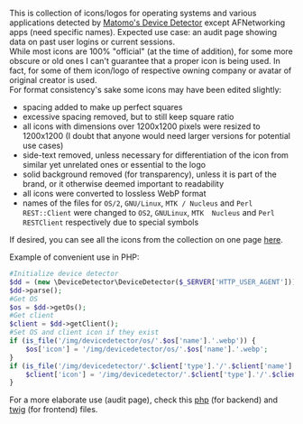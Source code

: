 This is collection of icons/logos for operating systems and various applications detected by [Matomo's Device Detector](https://github.com/matomo-org/device-detector) except AFNetworking apps (need specific names). Expected use case: an audit page showing data on past user logins or current sessions.  
While most icons are 100% "official" (at the time of addition), for some more obscure or old ones I can't guarantee that a proper icon is being used. In fact, for some of them icon/logo of respective owning company or avatar of original creator is used.  
For format consistency's sake some icons may have been edited slightly:
- spacing added to make up perfect squares
- excessive spacing removed, but to still keep square ratio
- all icons with dimensions over 1200x1200 pixels were resized to 1200x1200 (I doubt that anyone would need larger versions for potential use cases)
- side-text removed, unless necessary for differentiation of the icon from similar yet unrelated ones or essential to the logo
- solid background removed (for transparency), unless it is part of the brand, or it otherwise deemed important to readability
- all icons were converted to lossless WebP format
- names of the files for `OS/2`, `GNU/Linux`, `MTK / Nucleus` and `Perl REST::Client` were changed to `OS2`, `GNULinux`, `MTK  Nucleus` and `Perl RESTClient` respectively due to special symbols

If desired, you can see all the icons from the collection on one page [here](https://www.simbiat.ru/staticpages/devicedetector/).

Example of convenient use in PHP:
```php
#Initialize device detector
$dd = (new \DeviceDetector\DeviceDetector($_SERVER['HTTP_USER_AGENT']));
$dd->parse();
#Get OS
$os = $dd->getOs();
#Get client
$client = $dd->getClient();
#Set OS and client icon if they exist
if (is_file('/img/devicedetector/os/'.$os['name'].'.webp')) {
    $os['icon'] = '/img/devicedetector/os/'.$os['name'].'.webp';
}
if (is_file('/img/devicedetector/'.$client['type'].'/'.$client['name'].'.webp')) {
    $client['icon'] = '/img/devicedetector/'.$client['type'].'/'.$client['name'].'.webp';
}
```
For a more elaborate use (audit page), check this [php](https://github.com/Simbiat/simbiat.ru/blob/master/lib/simbiat.ru/src/usercontrol/Pages/Sessions.php) (for backend) and [twig](https://github.com/Simbiat/simbiat.ru/blob/master/twig/usercontrol/sessions.twig) (for frontend) files.
